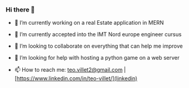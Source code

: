 ### Hi there 👋

- 🔭 I’m currently working on a real Estate application in MERN
- 🌱 I’m currently accepted into the IMT Nord europe engineer cursus
- 👯 I’m looking to collaborate on everything that can help me improve
- 🤔 I’m looking for help with hosting a python game on a web server

- 📫 How to reach me: teo.villet2@gmail.com | [https://www.linkedin.com/in/teo-villet/](linkedin)
